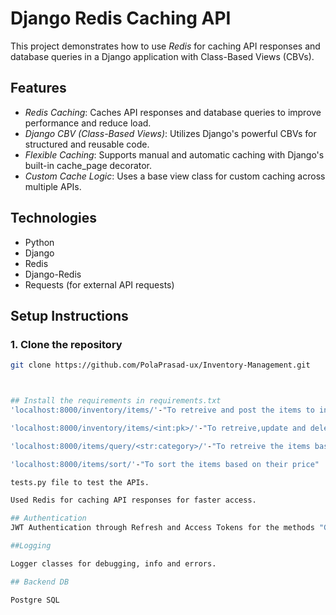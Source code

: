 # Django Redis Caching API

This project demonstrates how to use *Redis* for caching API responses and database queries in a Django application with Class-Based Views (CBVs).

## Features

- *Redis Caching*: Caches API responses and database queries to improve performance and reduce load.
- *Django CBV (Class-Based Views)*: Utilizes Django's powerful CBVs for structured and reusable code.
- *Flexible Caching*: Supports manual and automatic caching with Django's built-in cache_page decorator.
- *Custom Cache Logic*: Uses a base view class for custom caching across multiple APIs.
## Technologies

- Python 
- Django 
- Redis
- Django-Redis
- Requests (for external API requests)

## Setup Instructions

### 1. Clone the repository

```bash
git clone https://github.com/PolaPrasad-ux/Inventory-Management.git



## Install the requirements in requirements.txt
'localhost:8000/inventory/items/'-"To retreive and post the items to inventory"

'localhost:8000/inventory/items/<int:pk>/'-"To retreive,update and delete the items to inventory for the particular item"

'localhost:8000/items/query/<str:category>/'-"To retreive the items based category we requested"

'localhost:8000/items/sort/'-"To sort the items based on their price"

tests.py file to test the APIs.

Used Redis for caching API responses for faster access.

## Authentication
JWT Authentication through Refresh and Access Tokens for the methods "GET,POST,DELETE"  by using "[IS AUTHENTICATED]" permission classes

##Logging

Logger classes for debugging, info and errors.

## Backend DB

Postgre SQL